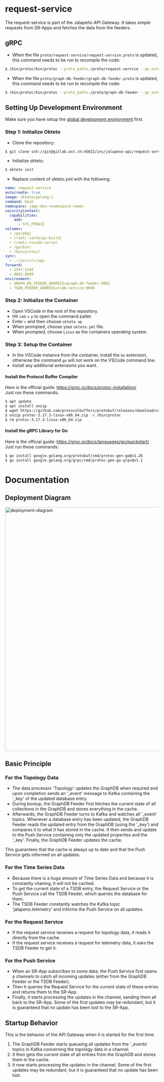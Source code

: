 # request-service
The request-service is part of the Jalapeño API Gateway. It takes simple requests from SR-Apps and fetches the data from the feeders.

## gRPC
- When the file `proto/request-service/request-service.proto` is updated, this command needs to be run to recompile the code:
```bash
$ /bin/protoc/bin/protoc --proto_path=./proto/request-service --go_out=./proto/request-service --go_opt=paths=source_relative --go-grpc_out=./proto/request-service --go-grpc_opt=paths=source_relative ./proto/request-service/request-service.proto
```
- When the file `proto/graph-db-feeder/graph-db-feeder.proto` is updated, this command needs to be run to recompile the code:
```bash
$ /bin/protoc/bin/protoc --proto_path=./proto/graph-db-feeder --go_out=./proto/graph-db-feeder --go_opt=paths=source_relative --go-grpc_out=./proto/graph-db-feeder --go-grpc_opt=paths=source_relative ./proto/graph-db-feeder/graph-db-feeder.proto
```

## Setting Up Development Environment
Make sure you have setup the [global development environment](https://gitlab.ost.ch/ins/jalapeno-api/request-service/-/wikis/Development-Environment) first.

### Step 1: Initialize Okteto
- Clone the repository:
```bash
$ git clone ssh://git@gitlab.ost.ch:45022/ins/jalapeno-api/request-service.git
```
- Initialize okteto:
```bash
$ okteto init
```
- Replace content of okteto.yml with the following:
```yml
name: request-service
autocreate: true
image: okteto/golang:1
command: bash
namespace: jagw-dev-<namespace-name>
securityContext:
  capabilities:
    add:
      - SYS_PTRACE
volumes:
  - /go/pkg/
  - /root/.cache/go-build/
  - /root/.vscode-server
  - /go/bin/
  - /bin/protoc/
sync:
  - .:/usr/src/app
forward:
  - 2347:2345
  - 8082:8080
environment:
  - GRAPH_DB_FEEDER_ADDRESS=graph-db-feeder:9001
  - TSDB_FEEDER_ADDRESS=tsdb-service:9000

```

### Step 2: Initialize the Container
- Open VSCode in the root of the repository.
- Hit `cmd`  + `p` to open the command pallet.
- Enter `>` and then choose `okteto up`
- When prompted, choose your `okteto.yml` file.
- When prompted, choose `Linux` as the containers operating system.

### Step 3: Setup the Container
- In the VSCode instance from the container, install the `Go` extension, otherwise the command `go` will not work on the VSCode command line.
- Install any additional extensions you want.

#### Install the Protocol Buffer Compiler
Here is the official guide: https://grpc.io/docs/protoc-installation/  
Just run these commands:
```bash
$ apt update
$ apt install unzip
$ wget https://github.com/protocolbuffers/protobuf/releases/download/v3.17.3/protoc-3.17.3-linux-x86_64.zip
$ unzip protoc-3.17.3-linux-x86_64.zip -d /bin/protoc
$ rm protoc-3.17.3-linux-x86_64.zip
```

#### Install the gRPC Library for Go
Here is the official guide: https://grpc.io/docs/languages/go/quickstart/  
Just run these commands:
```bash
$ go install google.golang.org/protobuf/cmd/protoc-gen-go@v1.26
$ go install google.golang.org/grpc/cmd/protoc-gen-go-grpc@v1.1
```



# Documentation
## Deployment Diagram
<img src="https://gitlab.ost.ch/ins/jalapeno-api/request-service/-/raw/master/assets/api-gateway-deployment.png" alt="deployment-diagram" width="800"/>

## Basic Principle
### For the Topology Data
- The data processor 'Topology' updates the GraphDB when required and upon completion sends an '_event' message to Kafka containing the '_key' of the updated database entry.
- During bootup, the GraphDB Feeder first fetches the current state of all collections in the GraphDB and stores everything in the cache.
- Afterwards, the GraphDB Feeder turns to Kafka and watches all '_event' topics. Whenever a database entry has been updated, the GraphDB Feeder reads the updated entry from the GraphDB (using the '_key') and compares it to what it has stored in the cache. It then sends and update to the Push Service containing only the updated properties and the '_key'. Finally, the GraphDB Feeder updates the cache.

This guarantees that the cache is always up to date and that the Push Service gets informed on all updates.

### For the Time Series Data
- Because there is a huge amount of Time Series Data and because it is constantly chaning, it will not be cached.
- To get the current state of a TSDB entry, the Request Service or the Push Service call the TSDB Feeder, which queries the database for them.
- The TSDB Feeder constantly watches the Kafka topic 'jalapeno.telemetry' and informs the Push Service on all updates.

### For the Request Service
- If the request service receives a request for topology data, it reads it directly from the cache.
- If the request service receives a request for telemetry data, it asks the TSDB Feeder to get it.

### For the Push Service
- When an SR-App subscribes to some data, the Push Service first opens a channels to catch all incoming updates (either from the GraphDB Feeder or the TSDB Feeder).
- Then it queries the Request Service for the current state of these entries and returns them to the SR-App.
- Finally, it starts processing the updates in the channel, sending them all back to the SR-App. Some of the first updates may be redundant, but it is guaranteed that no update has been lost to the SR-App.


## Startup Behavior
This is the behavior of the API Gateway when it is started for the first time:
1. The GraphDB Feeder starts queueing all updates from the '_events' topics in Kafka concerning the topology data in a channel.
2. It then gets the current state of all entries from  the GraphDB and stores them in the cache.
3. It now starts processing the updates in the channel. Some of the first updates may be redundant, but it is guaranteed that no update has been lost.

